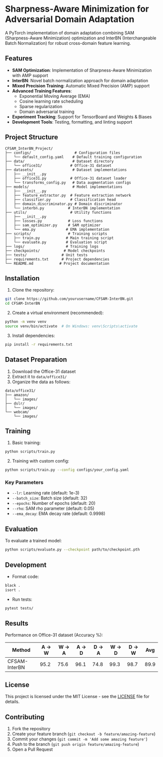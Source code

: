 # Sharpness-Aware Minimization for Adversarial Domain Adaptation

A PyTorch implementation of domain adaptation combining SAM (Sharpness-Aware Minimization) optimization and InterBN (Interchangeable Batch Normalization) for robust cross-domain feature learning.

## Features

- **SAM Optimization**: Implementation of Sharpness-Aware Minimization with AMP support
- **InterBN**: Novel batch normalization approach for domain adaptation
- **Mixed Precision Training**: Automatic Mixed Precision (AMP) support
- **Advanced Training Features**:
  - Exponential Moving Average (EMA)
  - Cosine learning rate scheduling
  - Sparse regularization
  - Domain adversarial training
- **Experiment Tracking**: Support for TensorBoard and Weights & Biases
- **Development Tools**: Testing, formatting, and linting support

## Project Structure

```
CFSAM_InterBN_Project/
├── configs/                    # Configuration files
│   └── default_config.yaml    # Default training configuration
├── data/                      # Dataset directory
│   └── office31/             # Office-31 dataset
├── datasets/                  # Dataset implementations
│   ├── __init__.py
│   ├── office31.py           # Office-31 dataset loader
│   └── transforms_config.py   # Data augmentation configs
├── models/                    # Model implementations
│   ├── __init__.py
│   ├── feature_extractor.py  # Feature extraction network
│   ├── classifier.py         # Classification head
│   ├── domain_discriminator.py # Domain discriminator
│   └── interbn.py           # InterBN implementation
├── utils/                    # Utility functions
│   ├── __init__.py
│   ├── losses.py            # Loss functions
│   ├── sam_optimizer.py     # SAM optimizer
│   └── ema.py              # EMA implementation
├── scripts/                 # Training scripts
│   ├── train.py            # Main training script
│   └── evaluate.py         # Evaluation script
├── logs/                   # Training logs
├── checkpoints/           # Model checkpoints
├── tests/                # Unit tests
├── requirements.txt      # Project dependencies
└── README.md            # Project documentation
```

## Installation

1. Clone the repository:
```bash
git clone https://github.com/yourusername/CFSAM-InterBN.git
cd CFSAM-InterBN
```

2. Create a virtual environment (recommended):
```bash
python -m venv venv
source venv/bin/activate  # On Windows: venv\Scripts\activate
```

3. Install dependencies:
```bash
pip install -r requirements.txt
```

## Dataset Preparation

1. Download the Office-31 dataset
2. Extract it to `data/office31/`
3. Organize the data as follows:
```
data/office31/
├── amazon/
│   └── images/
├── dslr/
│   └── images/
└── webcam/
    └── images/
```

## Training

1. Basic training:
```bash
python scripts/train.py
```

2. Training with custom config:
```bash
python scripts/train.py --config configs/your_config.yaml
```

### Key Parameters

- `--lr`: Learning rate (default: 1e-3)
- `--batch_size`: Batch size (default: 32)
- `--epochs`: Number of epochs (default: 20)
- `--rho`: SAM rho parameter (default: 0.05)
- `--ema_decay`: EMA decay rate (default: 0.9998)

## Evaluation

To evaluate a trained model:
```bash
python scripts/evaluate.py --checkpoint path/to/checkpoint.pth
```

## Development

- Format code:
```bash
black .
isort .
```

- Run tests:
```bash
pytest tests/
```

## Results

Performance on Office-31 dataset (Accuracy %):

| Method | A → W | W → A | A → D | D → A | W → D | D → W | Avg |
|--------|-------|-------|-------|-------|-------|-------|-----|
| CFSAM-InterBN | 95.2 | 75.6 | 96.1 | 74.8 | 99.3 | 98.7 | 89.9 |



## License

This project is licensed under the MIT License - see the [LICENSE](LICENSE) file for details.

## Contributing

1. Fork the repository
2. Create your feature branch (`git checkout -b feature/amazing-feature`)
3. Commit your changes (`git commit -m 'Add some amazing feature'`)
4. Push to the branch (`git push origin feature/amazing-feature`)
5. Open a Pull Request
